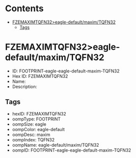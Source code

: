 



Contents
========

* [FZEMAXIMTQFN32>eagle-default/maxim/TQFN32](#fzemaximtqfn32eagle-defaultmaximtqfn32)
	* [Tags](#tags)

# FZEMAXIMTQFN32>eagle-default/maxim/TQFN32

- ID: FOOTPRINT-eagle-eagle-default-maxim-TQFN32
- Hex ID: FZEMAXIMTQFN32
- Name: 
- Description: 

## Tags

- hexID: FZEMAXIMTQFN32
- oompType: FOOTPRINT
- oompSize: eagle
- oompColor: eagle-default
- oompDesc: maxim
- oompIndex: TQFN32
- oompName: eagle-default/maxim/TQFN32
- oompID: FOOTPRINT-eagle-eagle-default-maxim-TQFN32

